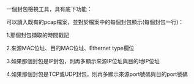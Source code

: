 一個封包檢視工具，具有底下功能：

可以讀入既有的pcap檔案，並對於檔案中的每個封包顯示(每個封包一行)：

1.那個封包擷取的時間戳記

2.來源MAC位址、目的MAC位址、Ethernet type欄位

3.如果那個封包是IP封包，則再多顯示來源IP位址與目的地IP位址

4.如果那個封包是TCP或UDP封包，則再多顯示來源port號碼與目的port號碼